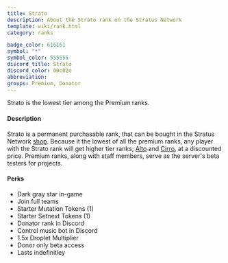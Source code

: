 ```yaml
---
title: Strato
description: About the Strato rank on the Stratus Network
template: wiki/rank.html
category: ranks

badge_color: 616161
symbol: "*"
symbol_color: 555555
discord_title: Strato
discord_color: 00c02e
abbreviation: 
groups: Premium, Donator
---
```


Strato is the lowest tier among the Premium ranks.

#### Description 

Strato is a permanent purchasable rank, that can be bought in the Stratus Network [shop](https://stratusnetwork.buycraft.net/). Because it the lowest of all the premium ranks, any player with the Strato rank will get higher tier ranks; [Alto](ranks/alto) and [Cirro](ranks/cirro), at a discounted price. Premium ranks, along with staff members, serve as the server's beta testers for projects.

#### Perks

- Dark gray star in-game
- Join full teams
- Starter Mutation Tokens (1)
- Starter Setnext Tokens (1)
- Donator rank in Discord
- Control music bot in Discord
- 1.5x Droplet Multiplier
- Donor only beta access
- Lasts indefinitley
